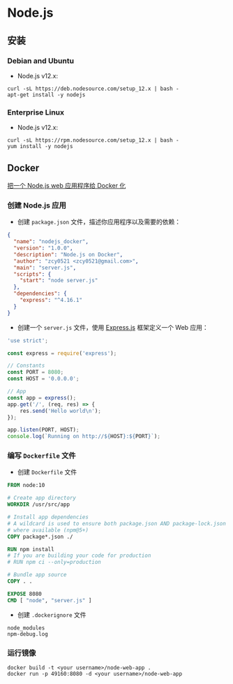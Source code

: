 # Node.js

## 安装

### Debian and Ubuntu

- Node.js v12.x:

```shell script
curl -sL https://deb.nodesource.com/setup_12.x | bash -
apt-get install -y nodejs
```

### Enterprise Linux

- Node.js v12.x:

```shell script
curl -sL https://rpm.nodesource.com/setup_12.x | bash -
yum install -y nodejs
```

## Docker

[把一个 Node.js web 应用程序给 Docker 化](https://nodejs.org/zh-cn/docs/guides/nodejs-docker-webapp/)

### 创建 Node.js 应用

- 创建 `package.json` 文件，描述你应用程序以及需要的依赖：

```json
{
  "name": "nodejs_docker",
  "version": "1.0.0",
  "description": "Node.js on Docker",
  "author": "zcy0521 <zcy0521@gmail.com>",
  "main": "server.js",
  "scripts": {
    "start": "node server.js"
  },
  "dependencies": {
    "express": "^4.16.1"
  }
}
```

- 创建一个 `server.js` 文件，使用 [Express.js](https://expressjs.com/) 框架定义一个 Web 应用：

```js
'use strict';

const express = require('express');

// Constants
const PORT = 8080;
const HOST = '0.0.0.0';

// App
const app = express();
app.get('/', (req, res) => {
    res.send('Hello world\n');
});

app.listen(PORT, HOST);
console.log(`Running on http://${HOST}:${PORT}`);
```

### 编写 `Dockerfile` 文件

- 创建 `Dockerfile` 文件

```dockerfile
FROM node:10

# Create app directory
WORKDIR /usr/src/app

# Install app dependencies
# A wildcard is used to ensure both package.json AND package-lock.json are copied
# where available (npm@5+)
COPY package*.json ./

RUN npm install
# If you are building your code for production
# RUN npm ci --only=production

# Bundle app source
COPY . .

EXPOSE 8080
CMD [ "node", "server.js" ]
```

- 创建 `.dockerignore` 文件

```docker
node_modules
npm-debug.log
```

### 运行镜像

```shell script
docker build -t <your username>/node-web-app .
docker run -p 49160:8080 -d <your username>/node-web-app
```
